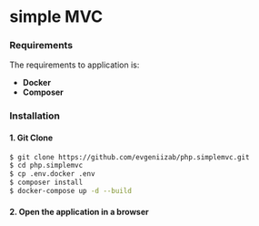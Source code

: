 # simple MVC

### Requirements
   The requirements to application is:
   *    **Docker**
   *    **Composer**

### Installation

#### 1. Git Clone
   ```sh
   $ git clone https://github.com/evgeniizab/php.simplemvc.git
   $ cd php.simplemvc
   $ cp .env.docker .env
   $ composer install
   $ docker-compose up -d --build
   ```
#### 2. Open the application in a browser

